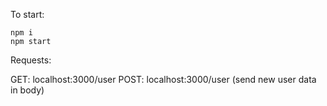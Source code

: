 To start: 

```shell
npm i 
npm start
```


Requests: 

GET: localhost:3000/user
POST: localhost:3000/user (send new user data in body)